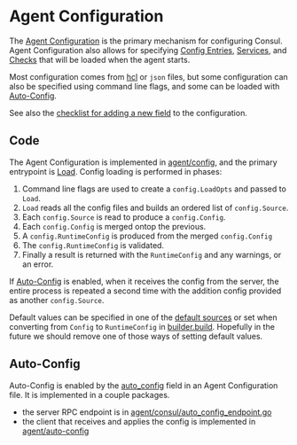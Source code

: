# Agent Configuration

The [Agent Configuration] is the primary mechanism for configuring Consul. Agent
Configuration also allows for specifying [Config Entries], [Services], and [Checks] that
will be loaded when the agent starts.

Most configuration comes from [hcl] or `json` files, but some configuration can also be
specified using command line flags, and some can be loaded with [Auto-Config].

See also the [checklist for adding a new field] to the configuration.

[hcl]: https://github.com/hashicorp/hcl/tree/hcl1
[Agent Configuration]: https://www.consul.io/docs/agent/config
[checklist for adding a new field]: ./checklist-adding-config-fields.md
[Auto-Config]: #auto-config
[Config Entries]: https://www.consul.io/docs/agent/config/config-files#config_entries
[Services]: https://www.consul.io/docs/discovery/services
[Checks]: https://www.consul.io/docs/discovery/checks


## Code

The Agent Configuration is implemented in [agent/config], and the primary entrypoint is
[Load]. Config loading is performed in phases:

1. Command line flags are used to create a `config.LoadOpts` and passed to `Load`.
2. `Load` reads all the config files and builds an ordered list of `config.Source`.
3. Each `config.Source` is read to produce a `config.Config`.
4. Each `config.Config` is merged ontop the previous.
5. A `config.RuntimeConfig` is produced from the merged `config.Config`
6. The `config.RuntimeConfig` is validated.
7. Finally a result is returned with the `RuntimeConfig` and any warnings, or an error.

[agent/config]: https://github.com/arenadata/consul/tree/main/agent/config
[Load]: https://pkg.go.dev/github.com/arenadata/consul/agent/config#Load

If [Auto-Config] is enabled, when it receives the config from the server, the
entire process is repeated a second time with the addition config provided as another
`config.Source`.

Default values can be specified in one of the [default sources] or set when
converting from `Config` to `RuntimeConfig` in [builder.build]. Hopefully in the future we
should remove one of those ways of setting default values.

[default sources]: https://github.com/arenadata/consul/blob/main/agent/config/default.go
[builder.build]: https://github.com/arenadata/consul/blob/main/agent/config/builder.go

## Auto-Config

Auto-Config is enabled by the [auto_config] field in an Agent Configuration file. It is
implemented in a couple packages.

* the server RPC endpoint is in [agent/consul/auto_config_endpoint.go]
* the client that receives and applies the config is implemented in [agent/auto-config]

[auto_config]: https://www.consul.io/docs/agent/config/config-files#auto_config
[agent/consul/auto_config_endpoint.go]: https://github.com/arenadata/consul/blob/main/agent/consul/auto_config_endpoint.go
[agent/auto-config]: https://github.com/arenadata/consul/tree/main/agent/auto-config
